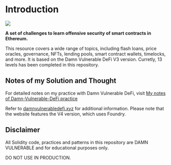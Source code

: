 
# Introduction
![](cover.png)

**A set of challenges to learn offensive security of smart contracts in Ethereum.**

This resource covers a wide range of topics, including flash loans, price oracles, governance, NFTs, lending pools, smart contract wallets, timelocks, and more. It is based on the Damn Vulnerable DeFi V3 version. Curretly, 13 levels has been completed in this repository.

## Notes of my Solution and Thought
For detailed notes on my practice with Damn Vulnerable DeFi, visit [My notes of Damn-Vulnerable-DeFi practice](https://overjoyed-target-4c8.notion.site/Damn-Vulnerable-DeFi-68623017ed544e52a57c66ae221f812f)

Refer to [damnvulnerabledefi.xyz](https://damnvulnerabledefi.xyz) for additional information. Please note that the website features the V4 version, which uses Foundry.

## Disclaimer

All Solidity code, practices and patterns in this repository are DAMN VULNERABLE and for educational purposes only.

DO NOT USE IN PRODUCTION.
